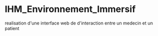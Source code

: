 # IHM_Environnement_Immersif
realisation d'une interface web de d'interaction entre un medecin et un patient 
